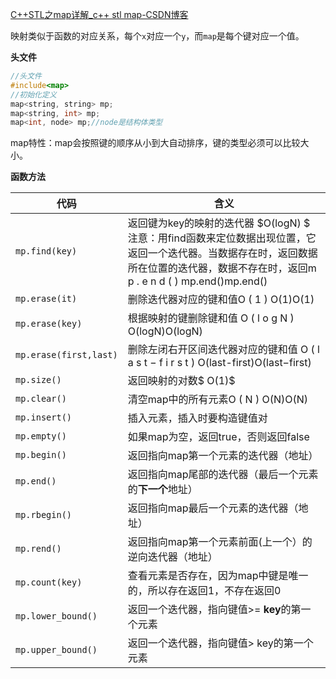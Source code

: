 [C++STL之map详解_c++ stl map-CSDN博客](https://blog.csdn.net/qq_50285142/article/details/120368977)


映射类似于函数的对应关系，每个`x`对应一个`y`，而`map`是每个键对应一个值。

**头文件**
```cpp
//头文件
#include<map>
//初始化定义
map<string, string> mp;
map<string, int> mp;
map<int, node> mp;//node是结构体类型
```

map特性：map会按照键的顺序从小到大自动排序，键的类型必须可以比较大小。


**函数方法**

|代码|含义|
|---|---|
|`mp.find(key)`|返回键为key的映射的迭代器 $O(logN) $ 注意：用find函数来定位数据出现位置，它返回一个迭代器。当数据存在时，返回数据所在位置的迭代器，数据不存在时，返回m p . e n d ( ) mp.end()mp.end()|
|`mp.erase(it)`|删除迭代器对应的键和值O ( 1 ) O(1)O(1)|
|`mp.erase(key)`|根据映射的键删除键和值 O ( l o g N ) O(logN)O(logN)|
|`mp.erase(first,last)`|删除左闭右开区间迭代器对应的键和值 O ( l a s t − f i r s t ) O(last-first)O(last−first)|
|`mp.size()`|返回映射的对数$ O(1)$|
|`mp.clear()`|清空map中的所有元素O ( N ) O(N)O(N)|
|`mp.insert()`|插入元素，插入时要构造键值对|
|`mp.empty()`|如果map为空，返回true，否则返回false|
|`mp.begin()`|返回指向map第一个元素的迭代器（地址）|
|`mp.end()`|返回指向map尾部的迭代器（最后一个元素的**下一个**地址）|
|`mp.rbegin()`|返回指向map最后一个元素的迭代器（地址）|
|`mp.rend()`|返回指向map第一个元素前面(上一个）的逆向迭代器（地址）|
|`mp.count(key)`|查看元素是否存在，因为map中键是唯一的，所以存在返回1，不存在返回0|
|`mp.lower_bound()`|返回一个迭代器，指向键值>= **key**的第一个元素|
|`mp.upper_bound()`|返回一个迭代器，指向键值> key的第一个元素|